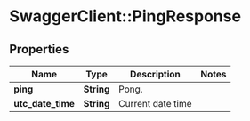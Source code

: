 # SwaggerClient::PingResponse

## Properties
Name | Type | Description | Notes
------------ | ------------- | ------------- | -------------
**ping** | **String** | Pong. | 
**utc_date_time** | **String** | Current date time | 


